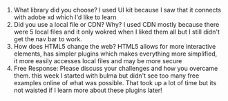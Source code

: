 1. What library did you choose?
I used UI kit because I saw that it connects with adobe xd which I'd like to learn
2. Did you use a local file or CDN? Why?
I used CDN mostly because there were 5 local files and it only wokred when I liked them all but I still didn't get the nav bar to work.
3. How does HTML5 change the web?
HTML5 allows for more interactive elements, has simpler plugins which makes everything more simplified, it more easily accesses local files and may be more secure
4. Free Response: Please discuss your challenges and how
you overcame them.
this week I started with bulma but didn't see too many free examples online of what was possible. That took up a lot of time but
its not waisted if I learn more about these plugins later!
